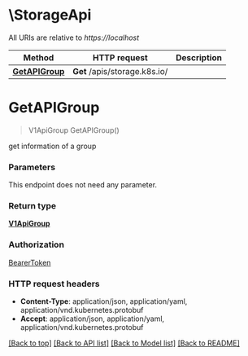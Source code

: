 # \StorageApi

All URIs are relative to *https://localhost*

Method | HTTP request | Description
------------- | ------------- | -------------
[**GetAPIGroup**](StorageApi.md#GetAPIGroup) | **Get** /apis/storage.k8s.io/ | 


# **GetAPIGroup**
> V1ApiGroup GetAPIGroup()



get information of a group


### Parameters
This endpoint does not need any parameter.

### Return type

[**V1ApiGroup**](v1.APIGroup.md)

### Authorization

[BearerToken](../README.md#BearerToken)

### HTTP request headers

 - **Content-Type**: application/json, application/yaml, application/vnd.kubernetes.protobuf
 - **Accept**: application/json, application/yaml, application/vnd.kubernetes.protobuf

[[Back to top]](#) [[Back to API list]](../README.md#documentation-for-api-endpoints) [[Back to Model list]](../README.md#documentation-for-models) [[Back to README]](../README.md)

